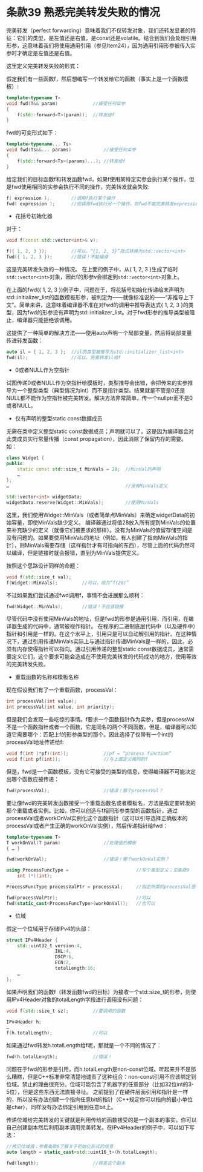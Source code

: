 # 条款39 熟悉完美转发失败的情况

完美转发（perfect forwarding）意味着我们不仅转发对象，我们还转发显著的特征：它们的类型，是左值还是右值，是const还是volatile。结合到我们会处理引用形参，这意味着我们将使用通用引用（参见Item24），因为通用引用形参被传入实参时才确定是左值还是右值。

这里定义完美转发失败的形式：

假定我们有一些函数f，然后想编写一个转发给它的函数（事实上是一个函数模板）:

```cpp
template<typename T>
void fwd(T&& param)             //接受任何实参
{
    f(std::forward<T>(param));  //转发给f
}
```

fwd的可变形式如下：

```cpp
template<typename... Ts>
void fwd(Ts&&... params)            //接受任何实参
{
    f(std::forward<Ts>(params)...); //转发给f
}
```

给定我们的目标函数f和转发函数fwd，如果f使用某特定实参会执行某个操作，但是fwd使用相同的实参会执行不同的操作，完美转发就会失败:

```cpp
f( expression );        //调用f执行某个操作
fwd( expression );      //但调用fwd执行另一个操作，则fwd不能完美转发expression给f
```

* 花括号初始化器

对于：

```cpp
void f(const std::vector<int>& v);

f({ 1, 2, 3 });         //可以，“{1, 2, 3}”隐式转换为std::vector<int>
fwd({ 1, 2, 3 });       //错误！不能编译
```

这是完美转发失效的一种情况。
在上面的例子中，从{ 1, 2, 3 }生成了临时`std::vector<int>`对象，因此f的形参v会绑定到`std::vector<int>`对象上。

在上面的fwd({ 1, 2, 3 })例子中，问题在于，将花括号初始化传递给未声明为std::initializer_list的函数模板形参，被判定为——就像标准说的——“非推导上下文”。简单来讲，这意味着编译器不准在对fwd的调用中推导表达式{ 1, 2, 3 }的类型，因为fwd的形参没有声明为std::initializer_list。对于fwd形参的推导类型被阻止，编译器只能拒绝该调用。

这提供了一种简单的解决方法——使用auto声明一个局部变量，然后将局部变量传进转发函数：

```cpp
auto il = { 1, 2, 3 };  //il的类型被推导为std::initializer_list<int>
fwd(il);                //可以，完美转发il给f
```

* 0或者NULL作为空指针

试图传递0或者NULL作为空指针给模板时，类型推导会出错，会把传来的实参推导为一个整型类型（典型情况为int）而不是指针类型。结果就是不管是0还是NULL都不能作为空指针被完美转发。解决方法非常简单，传一个nullptr而不是0或者NULL。

* 仅有声明的整型static const数据成员

无需在类中定义整型static const数据成员；声明就可以了。这是因为编译器会对此类成员实行常量传播（const propagation），因此消除了保留内存的需要。
如：

```cpp
class Widget {
public:
    static const std::size_t MinVals = 28;  //MinVal的声明
    …
};
…                                           //没有MinVals定义

std::vector<int> widgetData;
widgetData.reserve(Widget::MinVals);        //使用MinVals
```

这里，我们使用Widget::MinVals（或者简单点MinVals）来确定widgetData的初始容量，即使MinVals缺少定义。
编译器通过将值28放入所有提到MinVals的位置来补充缺少的定义（就像它们被要求的那样）。没有为MinVals的值留存储空间是没有问题的。如果要使用MinVals的地址（例如，有人创建了指向MinVals的指针），则MinVals需要存储（这样指针才有可指向的东西），尽管上面的代码仍然可以编译，但是链接时就会报错，直到为MinVals提供定义。

按照这个思路设计同样的命题：

```cpp
void f(std::size_t val);
f(Widget::MinVals);         //可以，视为“f(28)”
```

不过如果我们尝试通过fwd调用f，事情不会进展那么顺利：

```cpp
fwd(Widget::MinVals);       //错误！不应该链接
```

尽管代码中没有使用MinVals的地址，但是fwd的形参是通用引用，而引用，在编译器生成的代码中，通常被视作指针。
在程序的二进制底层代码中（以及硬件中）指针和引用是一样的。在这个水平上，引用只是可以自动解引用的指针。在这种情况下，通过引用传递MinVals实际上与通过指针传递MinVals是一样的，因此，必须有内存使得指针可以指向。通过引用传递的整型static const数据成员，通常需要定义它们，这个要求可能会造成在不使用完美转发的代码成功的地方，使用等效的完美转发失败。

* 重载函数的名称和模板名称

现在假设我们有了一个重载函数，processVal：

```cpp
int processVal(int value);
int processVal(int value, int priority);
```

但是我们会发现一些吃惊的事情。f要求一个函数指针作为实参，但是processVal不是一个函数指针或者一个函数，它是同名的两个不同函数。但是，编译器可以知道它需要哪个：匹配上f的形参类型的那个。因此选择了仅带有一个int的processVal地址传递给f:

```cpp
void f(int (*pf)(int));             //pf = “process function”
void f(int pf(int));                //与上面定义相同的f
```

但是，fwd是一个函数模板，没有它可接受的类型的信息，使得编译器不可能决定出哪个函数应被传递：

```cpp
fwd(processVal);                    //错误！那个processVal？
```

要让像fwd的完美转发函数接受一个重载函数名或者模板名，方法是指定要转发的那个重载或者实例。比如，你可以创造与f相同形参类型的函数指针，通过processVal或者workOnVal实例化这个函数指针（这可以引导选择正确版本的processVal或者产生正确的workOnVal实例），然后传递指针给fwd：

```cpp
template<typename T>
T workOnVal(T param)                //处理值的模板
{ … }

fwd(workOnVal);                     //错误！哪个workOnVal实例？

using ProcessFuncType =                         //写个类型定义；见条款9
    int (*)(int);

ProcessFuncType processValPtr = processVal;     //指定所需的processVal签名

fwd(processValPtr);                             //可以
fwd(static_cast<ProcessFuncType>(workOnVal));   //也可以
```

* 位域

假定一个位域用于存储IPv4的头部：

```cpp
struct IPv4Header {
    std::uint32_t version:4,
                  IHL:4,
                  DSCP:6,
                  ECN:2,
                  totalLength:16;
    …
};
```

如果声明我们的函数f（转发函数fwd的目标）为接收一个std::size_t的形参，则使用IPv4Header对象的totalLength字段进行调用没有问题：

```cpp
void f(std::size_t sz);         //要调用的函数

IPv4Header h;
…
f(h.totalLength);               //可以
```

如果通过fwd转发h.totalLength给f呢，那就是一个不同的情况了：

```cpp
fwd(h.totalLength);             //错误！
```

问题在于fwd的形参是引用，而h.totalLength是non-const位域。听起来并不是那么糟糕，但是C++标准非常清楚地谴责了这种组合：non-const引用不应该绑定到位域。禁止的理由很充分。位域可能包含了机器字的任意部分（比如32位int的3-5位），但是这些东西无法直接寻址。
之前提到了在硬件层面引用和指针是一样的，所以没有办法创建一个指向任意bit的指针（C++规定你可以指向的最小单位是char），同样没有办法绑定引用到任意bit上。

传递位域给完美转发的关键就是利用传给的函数接受的是一个副本的事实。你可以自己创建副本然后利用副本调用完美转发。在IPv4Header的例子中，可以如下写法：

```cpp
//拷贝位域值；参看条款6了解关于初始化形式的信息
auto length = static_cast<std::uint16_t>(h.totalLength);

fwd(length);                    //转发这个副本

```

